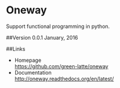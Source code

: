 Oneway
======

Support functional programming in python.

##Version
0.0.1  January, 2016

##Links
+ Homepage  
https://github.com/green-latte/oneway
+ Documentation  
http://oneway.readthedocs.org/en/latest/
